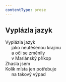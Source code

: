 ```yaml
---
contentType: prose
---
```


## Vyplázla jazyk

Vyplázla jazyk  
     jako neutěšenou krajinu  
     a oči se změnily  
     v Mariánský příkop  
Zhasla jsem  
Kolik místa jen potřebuje  
     na takový výpad
